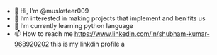 - 👋 Hi, I’m @musketeer009
- 👀 I’m interested in making projects that implement and benifits us
- 🌱 I’m currently learning python language
- 📫 How to reach me https://www.linkedin.com/in/shubham-kumar-968920202 this is my linkdin profile a

<!---
musketeer009/musketeer009 is a ✨ special ✨ repository because its `README.md` (this file) appears on your GitHub profile.
You can click the Preview link to take a look at your changes.
--->
